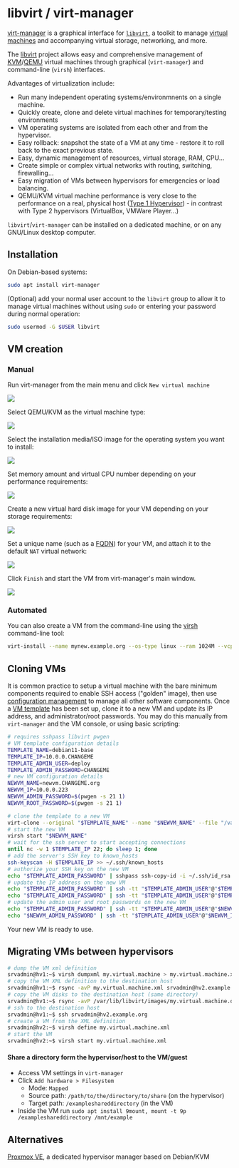# libvirt / virt-manager

[virt-manager](https://en.wikipedia.org/wiki/Virtual_Machine_Manager) is a graphical interface for [`libvirt`](https://en.wikipedia.org/wiki/Libvirt), a toolkit to manage [virtual machines](https://en.wikipedia.org/wiki/Virtual_machine) and accompanying virtual storage, networking, and more.

The [libvirt](https://en.wikipedia.org/wiki/Libvirt) project allows easy and comprehensive management of [KVM](https://en.wikipedia.org/wiki/Kernel-based_Virtual_Machine)/[QEMU](https://en.wikipedia.org/wiki/QEMU) virtual machines through graphical (`virt-manager`) and command-line (`virsh`) interfaces.

Advantages of virtualization include:

- Run many independent operating systems/environmnents on a single machine.
- Quickly create, clone and delete virtual machines for temporary/testing environments
- VM operating systems are isolated from each other and from the hypervisor.
- Easy rollback: snapshot the state of a VM at any time - restore it to roll back to the exact previous state.
- Easy, dynamic management of resources, virtual storage, RAM, CPU...
- Create simple or complex virtual networks with routing, switching, firewalling...
- Easy migration of VMs between hypervisors for emergencies or load balancing.
- QEMU/KVM virtual machine performance is very close to the performance on a real, physical host ([Type 1 Hypervisor](https://en.wikipedia.org/wiki/Hypervisor#Classification)) - in contrast with Type 2 hypervisors (VirtualBox, VMWare Player...)

`libvirt`/`virt-manager` can be installed on a dedicated machine, or on any GNU/Linux desktop computer.


## Installation

On Debian-based systems:

```bash
sudo apt install virt-manager
```

(Optional) add your normal user account to the `libvirt` group to allow it to manage virtual machines without using `sudo` or entering your password during normal operation:

```bash
sudo usermod -G $USER libvirt
```


## VM creation

### Manual

Run virt-manager from the main menu and click `New virtual machine`

![](https://i.imgur.com/1e2jNP0.png)

Select QEMU/KVM as the virtual machine type:

![](https://i.imgur.com/F7ZSXFS.png)

Select the installation media/ISO image for the operating system you want to install:

![](https://i.imgur.com/o5Fu0IX.png)

Set memory amount and virtual CPU number depending on your performance requirements:

![](https://i.imgur.com/0aQlobJ.png)

Create a new virtual hard disk image for your VM depending on your storage requirements:

![](https://i.imgur.com/Ra4vp3S.png)

Set a unique name (such as a [FQDN](https://en.wikipedia.org/wiki/Fully_qualified_domain_name)) for your VM, and attach it to the default `NAT` virtual network:

![](https://i.imgur.com/3Tn34xD.png)

Click `Finish` and start the VM from virt-manager's main window.

![](https://i.imgur.com/aJGkUJz.png)


### Automated

You can also create a VM from the command-line using the [virsh](https://manpages.debian.org/buster/libvirt-clients/virsh.1.en.html) command-line tool:

```bash
virt-install --name mynew.example.org --os-type linux --ram 1024M --vcpu 2 --disk path=/path/to/mynew.example.org.qcow2,size=20 --graphics virtio --noautoconsole --hvm --cdrom /path/to/debian-10.3.1_amd64.iso --boot cdrom,hd
```

## Cloning VMs

It is common practice to setup a virtual machine with the bare minimum components required to enable SSH access ("golden" image), then use [configuration management](configuration-management.md) to manage all other software components. Once a [VM template](server-preparation.md) has been set up, clone it to a new VM and update its IP address, and administrator/root passwords. You may do this manually from `virt-manager` and the VM console, or using basic scripting:

<!-- TODO use virt-systprep to regenerate sshd host keys -->

```bash
# requires sshpass libvirt pwgen
# VM template configuration details
TEMPLATE_NAME=debian11-base
TEMPLATE_IP=10.0.0.CHANGEME
TEMPLATE_ADMIN_USER=deploy
TEMPLATE_ADMIN_PASSWORD=CHANGEME
# new VM configuration details
NEWVM_NAME=newvm.CHANGEME.org
NEWVM_IP=10.0.0.223
NEWVM_ADMIN_PASSWORD=$(pwgen -s 21 1)
NEWVM_ROOT_PASSWORD=$(pwgen -s 21 1)

# clone the template to a new VM
virt-clone --original "$TEMPLATE_NAME" --name "$NEWVM_NAME" --file "/var/lib/libvirt/images/$VM_NAME.qcow2"
# start the new VM
virsh start "$NEWVM_NAME"
# wait for the ssh server to start accepting connections
until nc -w 1 $TEMPLATE_IP 22; do sleep 1; done
# add the server's SSH key to known_hosts
ssh-keyscan -H $TEMPLATE_IP >> ~/.ssh/known_hosts
# authorize your SSH key on the new VM
echo "$TEMPLATE_ADMIN_PASSWORD" | sshpass ssh-copy-id -i ~/.ssh/id_rsa "$TEMPLATE_ADMIN_USER"@"$TEMPLATE_IP"
# update the IP address on the new VM
echo "$TEMPLATE_ADMIN_PASSWORD" | ssh -tt "$TEMPLATE_ADMIN_USER"@"$TEMPLATE_IP" sudo sed -i "s/$TEMPLATE_IP/$NEWVM_IP/g" /etc/network/interfaces
echo "$TEMPLATE_ADMIN_PASSWORD" | ssh -tt "$TEMPLATE_ADMIN_USER"@"$TEMPLATE_IP" sudo systemctl restart networking
# update the admin user and root passwords on the new VM
echo "$TEMPLATE_ADMIN_PASSWORD" | ssh -tt "$TEMPLATE_ADMIN_USER"@"$NEWVM_IP" "echo -e '$NEWVM_ADMIN_PASSWORD\n$NEWVM_ADMIN_PASSWORD' | sudo passwd $TEMPLATE_ADMIN_USER"
echo "$NEWVM_ADMIN_PASSWORD" | ssh -tt "$TEMPLATE_ADMIN_USER"@"$NEWVM_IP" "echo -e '$NEWVM_ROOT_PASSWORD\n$NEWVM_ROOT_PASSWORD' | sudo passwd root"
```

Your new VM is ready to use.


## Migrating VMs between hypervisors

```bash
# dump the VM xml definition
srvadmin@hv1:~$ virsh dumpxml my.virtual.machine > my.virtual.machine.xml
# copy the VM XML definition to the destination host
srvadmin@hv1:~$ rsync -avP my.virtual.machine.xml srvadmin@hv2.example.org:my.virtual.machine.xml
# copy the VM disks to the destination host (same directory)
srvadmin@hv1:~$ rsync -avP /var/lib/libvirt/images/my.virtual.machine.qcow2 srvadmin@hv2.example.org:/var/lib/libvirt/images/my.virtual.machine.qcow2
# ssh to the destination host
srvadmin@hv1:~$ ssh srvadmin@hv2.example.org
# create a VM from the XML definition
srvadmin@hv2:~$ virsh define my.virtual.machine.xml
# start the VM
srvadmin@hv2:~$ virsh start my.virtual.machine.xml
```

<!-- TODO

## Managing resources

**CPU:** TODO

**RAM:** TODO

**Ballooning:** TODO

**VIDEO:** TODO

#### Managing virtual networks

**NAT:** TODO

**Port forwarding from the hypervisor:** TODO

**Bridged:** TODO

-->

#### Share a directory form the hypervisor/host to the VM/guest

- Access VM settings in `virt-manager`
- Click `Add hardware > Filesystem`
  - Mode: `Mapped`
  - Source path: `/path/to/the/directory/to/share` (on the hypervisor)
  - Target path: `/exampleshareddirectory` (in the VM)
- Inside the VM run `sudo apt install 9mount, mount -t 9p /exampleshareddirectory /mnt/example`


## Alternatives

[Proxmox VE](https://en.wikipedia.org/wiki/Proxmox_Virtual_Environment), a dedicated hypervisor manager based on Debian/KVM

